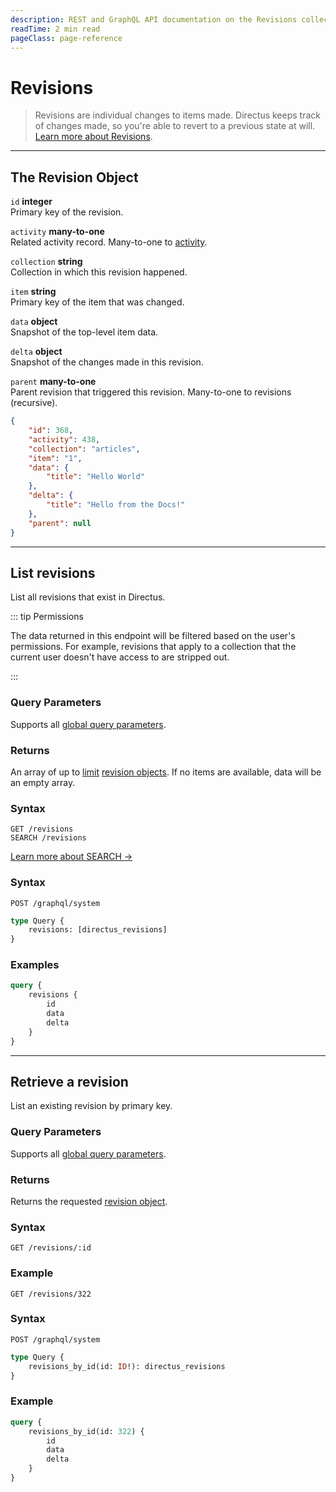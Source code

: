 ```yaml
---
description: REST and GraphQL API documentation on the Revisions collection in Directus.
readTime: 2 min read
pageClass: page-reference
---
```


# Revisions

> Revisions are individual changes to items made. Directus keeps track of changes made, so you're able to revert to a
> previous state at will. [Learn more about Revisions](/getting-started/glossary#revisions).

---

## The Revision Object

`id` **integer**\
Primary key of the revision.

`activity` **many-to-one**\
Related activity record. Many-to-one to [activity](/reference/system/activity).

`collection` **string**\
Collection in which this revision happened.

`item` **string**\
Primary key of the item that was changed.

`data` **object**\
Snapshot of the top-level item data.

`delta` **object**\
Snapshot of the changes made in this revision.

`parent` **many-to-one**\
Parent revision that triggered this revision. Many-to-one to revisions (recursive).

```json
{
	"id": 368,
	"activity": 438,
	"collection": "articles",
	"item": "1",
	"data": {
		"title": "Hello World"
	},
	"delta": {
		"title": "Hello from the Docs!"
	},
	"parent": null
}
```

---

## List revisions

List all revisions that exist in Directus.

::: tip Permissions

The data returned in this endpoint will be filtered based on the user's permissions. For example, revisions that apply
to a collection that the current user doesn't have access to are stripped out.

:::

### Query Parameters

Supports all [global query parameters](/reference/query).

### Returns

An array of up to [limit](/reference/query#limit) [revision objects](#the-revision-object). If no items are available,
data will be an empty array.

### Syntax

```
GET /revisions
SEARCH /revisions
```

[Learn more about SEARCH ->](/reference/introduction#search-http-method)

### Syntax

```
POST /graphql/system
```

```graphql
type Query {
	revisions: [directus_revisions]
}
```

### Examples

```graphql
query {
	revisions {
		id
		data
		delta
	}
}
```

---

## Retrieve a revision

List an existing revision by primary key.

### Query Parameters

Supports all [global query parameters](/reference/query).

### Returns

Returns the requested [revision object](#the-revision-object).

### Syntax

```
GET /revisions/:id
```

### Example

```
GET /revisions/322
```

### Syntax

```
POST /graphql/system
```

```graphql
type Query {
	revisions_by_id(id: ID!): directus_revisions
}
```

### Example

```graphql
query {
	revisions_by_id(id: 322) {
		id
		data
		delta
	}
}
```
